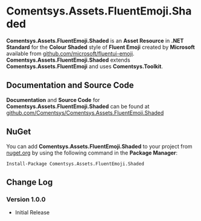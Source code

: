 # Comentsys.Assets.FluentEmoji.Shaded

**Comentsys.Assets.FluentEmoji.Shaded** is an **Asset Resource** in **.NET Standard** for the **Colour Shaded** style of **Fluent Emoji** created by **Microsoft** available from [github.com/microsoft/fluentui-emoji](https://github.com/microsoft/fluentui-emoji). **Comentsys.Assets.FluentEmoji.Shaded** extends **Comentsys.Assets.FluentEmoji** and uses **Comentsys.Toolkit**.

## Documentation and Source Code

**Documentation** and **Source Code** for **Comentsys.Assets.FluentEmoji.Shaded** can be found at [github.com/Comentsys/Comentsys.Assets.FluentEmoji.Shaded](https://github.com/Comentsys/Comentsys.Assets.FluentEmoji.Shaded)

## NuGet

You can add **Comentsys.Assets.FluentEmoji.Shaded** to your project from [nuget.org](https://nuget.org) by using the following command in the **Package Manager**:

```
Install-Package Comentsys.Assets.FluentEmoji.Shaded
```

## Change Log

### Version 1.0.0

- Initial Release

